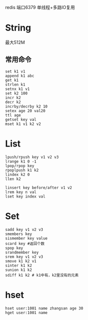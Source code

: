 redis 
端口6379
单线程+多路IO复用
# String
最大512M
## 常用命令
```shell script
set k1 v1
append k1 abc
get k1
strlen k1
setnx k1 v1
set k2 100
incr k2
decr k2
incrby/decrby k2 10
setex age 20 val20
ttl age
getset key val
mset k1 v1 k2 v2
```
# List
```shell script
lpush/rpush key v1 v2 v3
lrange k1 0 -1
lpop/rpop key
rpoplpush k1 k2
lindex k2 0
llen k2

linsert key before/after v1 v2
lrem key n val 
lset key index val
```
# Set
```shell script
sadd key v1 v2 v3
smembers key
sismember key value
scard key #返回个数
spop key
srandmember key
srem key v1 v2 v3
smove k1 k2 v1
sinter k1 k2
sunion k1 k2 
sdiff k1 k2 # k1中有，k2里没有的元素
```

# hset
```shell script
hset user:1001 name zhangsan age 30
hget user:1001 name
```